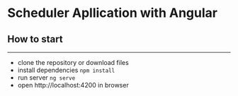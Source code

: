 Scheduler Apllication with Angular 
===================================

## How to start
---------------

- clone the repository or download files
- install dependencies ``npm install ``
- run server ``ng serve``
- open http://localhost:4200 in browser
